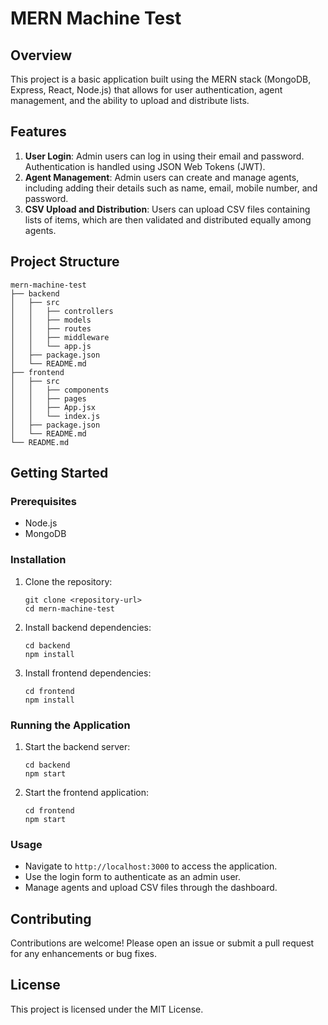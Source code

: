 # MERN Machine Test

## Overview

This project is a basic application built using the MERN stack (MongoDB, Express, React, Node.js) that allows for user authentication, agent management, and the ability to upload and distribute lists.

## Features

1. **User Login**: Admin users can log in using their email and password. Authentication is handled using JSON Web Tokens (JWT).
2. **Agent Management**: Admin users can create and manage agents, including adding their details such as name, email, mobile number, and password.
3. **CSV Upload and Distribution**: Users can upload CSV files containing lists of items, which are then validated and distributed equally among agents.

## Project Structure

```
mern-machine-test
├── backend
│   ├── src
│   │   ├── controllers
│   │   ├── models
│   │   ├── routes
│   │   ├── middleware
│   │   └── app.js
│   ├── package.json
│   └── README.md
├── frontend
│   ├── src
│   │   ├── components
│   │   ├── pages
│   │   ├── App.jsx
│   │   └── index.js
│   ├── package.json
│   └── README.md
└── README.md
```

## Getting Started

### Prerequisites

- Node.js
- MongoDB

### Installation

1. Clone the repository:
   ```
   git clone <repository-url>
   cd mern-machine-test
   ```

2. Install backend dependencies:
   ```
   cd backend
   npm install
   ```

3. Install frontend dependencies:
   ```
   cd frontend
   npm install
   ```

### Running the Application

1. Start the backend server:
   ```
   cd backend
   npm start
   ```

2. Start the frontend application:
   ```
   cd frontend
   npm start
   ```

### Usage

- Navigate to `http://localhost:3000` to access the application.
- Use the login form to authenticate as an admin user.
- Manage agents and upload CSV files through the dashboard.

## Contributing

Contributions are welcome! Please open an issue or submit a pull request for any enhancements or bug fixes.

## License

This project is licensed under the MIT License.